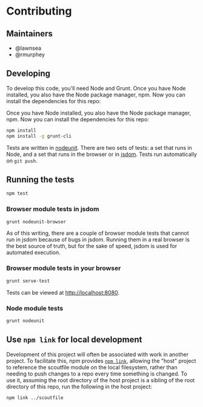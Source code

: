 # Contributing

## Maintainers

- @lawnsea
- @rmurphey

## Developing

To develop this code, you'll need Node and Grunt. Once you have Node
installed, you also have the Node package manager, npm. Now you can install
the dependencies for this repo:

Once you have Node installed, you also have the Node package manager, npm. Now
you can install the dependencies for this repo:

```bash
npm install
npm install -g grunt-cli
```

Tests are written in [nodeunit](https://github.com/caolan/nodeunit). There are
two sets of tests: a set that runs in Node, and a set that runs in the browser
or in [jsdom](https://github.com/tmpvar/jsdom). Tests run automatically on
`git push`.

## Running the tests

```bash
npm test
```

### Browser module tests in jsdom

```bash
grunt nodeunit-browser
```

As of this writing, there are a couple of browser module tests that cannot run
in jsdom because of bugs in jsdom. Running them in a real browser is the best
source of truth, but for the sake of speed, jsdom is used for automated
execution.

### Browser module tests in your browser

```bash
grunt serve-test
```

Tests can be viewed at [http://localhost:8080](http://localhost:8080).

### Node module tests

```bash
grunt nodeunit
```

## Use `npm link` for local development

Development of this project will often be associated with work in another
project. To facilitate this, npm provides [`npm
link`](https://docs.npmjs.com/cli/link), allowing the "host" project to
reference the scoutfile module on the local filesystem, rather than needing to
push changes to a repo every time something is changed. To use it, assuming
the root directory of the host project is a sibling of the root directory of
this repo, run the following in the host project:

```bash
npm link ../scoutfile
```
